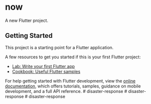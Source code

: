 # now

A new Flutter project.

## Getting Started

This project is a starting point for a Flutter application.

A few resources to get you started if this is your first Flutter project:

- [Lab: Write your first Flutter app](https://docs.flutter.dev/get-started/codelab)
- [Cookbook: Useful Flutter samples](https://docs.flutter.dev/cookbook)

For help getting started with Flutter development, view the
[online documentation](https://docs.flutter.dev/), which offers tutorials,
samples, guidance on mobile development, and a full API reference.
#   d i s a s t e r - r e s p o n s e  
 #   d i s a s t e r - r e s p o n s e  
 #   d i s a s t e r - r e s p o n s e  
 